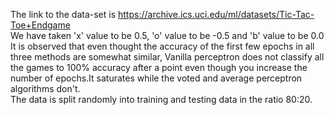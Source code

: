 The link to the data-set is https://archive.ics.uci.edu/ml/datasets/Tic-Tac-Toe+Endgame<br/>
We have taken 'x' value to be 0.5, 'o' value to be -0.5 and 'b' value to be 0.0<br/>
It is observed that even thought the accuracy of the first few epochs in all three methods are somewhat similar, Vanilla perceptron does not classify all the games to 
100% accuracy after a point even though you increase the number of epochs.It saturates while the voted and average perceptron algorithms don't.<br/>
The data is split randomly into training and testing data in the ratio 80:20.<br/>
